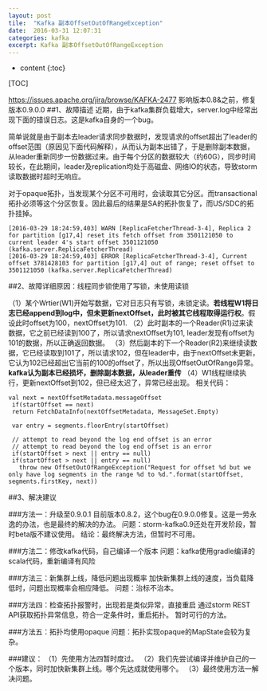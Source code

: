 ```yaml
---
layout: post
tile:  "Kafka 副本OffsetOutOfRangeException"
date:  2016-03-31 12:07:31
categories: kafka 
excerpt: Kafka 副本OffsetOutOfRangeException
---
```


* content
{:toc}



[TOC]

https://issues.apache.org/jira/browse/KAFKA-2477
影响版本0.8&之前，修复版本0.9.0.0
##1、故障描述
近期，由于kafka集群负载增大，server.log中经常出现下面的错误日志。这是kafka自身的一个bug。

简单说就是由于副本去leader请求同步数据时，发现请求的offset超出了leader的offset范围（原因见下面代码解释），从而认为副本出错了，于是删除副本数据，从leader重新同步一份数据过来。由于每个分区的数据较大（约60G），同步时间较长，在此期间，leader及replication均处于高磁盘、网络IO的状态，导致storm读取数据时超时无响应。

对于opaque拓扑，当发现某个分区不可用时，会读取其它分区。而transactional拓扑必须等这个分区恢复。因此最后的结果是SA的拓扑恢复了，而US/SDC的拓扑挂掉。

	[2016-03-29 18:24:59,403] WARN [ReplicaFetcherThread-3-4], Replica 2 for partition [g17,4] reset its fetch offset from 3501121050 to current leader 4's start offset 3501121050 (kafka.server.ReplicaFetcherThread)
	[2016-03-29 18:24:59,403] ERROR [ReplicaFetcherThread-3-4], Current offset 3781428103 for partition [g17,4] out of range; reset offset to 3501121050 (kafka.server.ReplicaFetcherThread)

##2、故障详细原因：线程同步锁使用了写锁，未使用读锁

（1）某个Wrtier(W1)开始写数据，它对日志只有写锁，未锁定读。**若线程W1将日志已经append到log中，但未更新nextOffset，此时被其它线程取得运行权**。假设此时offset为100，nextOffset为101.
（2）此时副本的一个Reader(R1)过来读数据，它之前已经读到100了，所以请求nextOffset为101, leader发现有offset为101的数据，所以正确返回数据。
（3）然后副本的下一个Reader(R2)来继续读数据，它已经读取到101了，所以请求102，但在leader中，由于nextOffset未更新，它认为102已经超出它当前的100的offset了，所以出现OffsetOutOfRange异常。**kafka认为副本已经损坏，删除副本数据，从leader重传**
（4）W1线程继续执行，更新nextOffset到102，但已经太迟了，异常已经出现。
相关代码：

    val next = nextOffsetMetadata.messageOffset
     if(startOffset == next)
     return FetchDataInfo(nextOffsetMetadata, MessageSet.Empty)
    
     var entry = segments.floorEntry(startOffset)
    
     // attempt to read beyond the log end offset is an error
     // attempt to read beyond the log end offset is an error
     if(startOffset > next || entry == null)
     if(startOffset > next || entry == null)
       throw new OffsetOutOfRangeException("Request for offset %d but we only have log segments in the range %d to %d.".format(startOffset, segments.firstKey, next))

##3、解决建议

###方法一：升级至0.9.0.1
目前版本0.8.2，这个bug在0.9.0.0修复。这是一劳永逸的办法，也是最终的解决的办法。
问题：storm-kafka0.9还处在开发阶段，暂时beta版不建议使用。
结论：最终解决方法，但暂时不可用。

###方法二：修改kafka代码，自己编译一个版本
问题：kafka使用gradle编译的scala代码，重新编译有风险

###方法三：新集群上线，降低问题出现概率
加快新集群上线的速度，当负载降低时，问题出现概率会相应降低。
问题：治标不治本。

###方法四：检查拓扑报警时，出现若是类似异常，直接重启
通过storm REST API获取拓扑异常信息，符合一定条件时，重启拓扑。
暂时可行的方法。

###方法五：拓扑均使用opaque
问题：拓扑实现opaque的MapState会较为复杂。

###建议：
（1）先使用方法四暂时度过。
（2）我们先尝试编译并维护自己的一个版本，同时加快新集群上线。哪个先达成就使用哪个。
（3）最终使用方法一解决问题。
